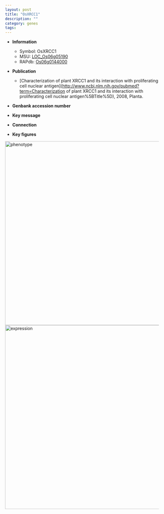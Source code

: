 ```yaml
---
layout: post
title: "OsXRCC1"
description: ""
category: genes
tags: 
---
```


* **Information**  
    + Symbol: OsXRCC1  
    + MSU: [LOC_Os06g05190](http://rice.plantbiology.msu.edu/cgi-bin/ORF_infopage.cgi?orf=LOC_Os06g05190)  
    + RAPdb: [Os06g0144000](http://rapdb.dna.affrc.go.jp/viewer/gbrowse_details/irgsp1?name=Os06g0144000)  

* **Publication**  
    + [Characterization of plant XRCC1 and its interaction with proliferating cell nuclear antigen](http://www.ncbi.nlm.nih.gov/pubmed?term=Characterization of plant XRCC1 and its interaction with proliferating cell nuclear antigen%5BTitle%5D), 2008, Planta.

* **Genbank accession number**  

* **Key message**  

* **Connection**  

* **Key figures**  
<img src="http://ricencode.github.io/images/OsXRCC1.pheno.png" alt="phenotype"  style="width: 600px;"/>

<img src="http://ricencode.github.io/images/OsXRCC1.exp.png" alt="expression"  style="width: 600px;"/>


